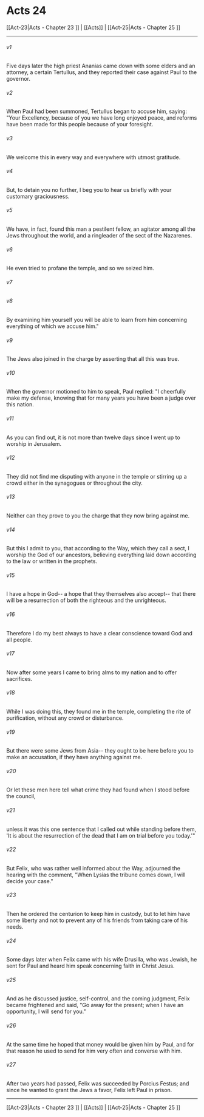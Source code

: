 # Acts 24

[[Act-23|Acts - Chapter 23 ]] | [[Acts]] | [[Act-25|Acts - Chapter 25 ]]
***

###### v1
Five days later the high priest Ananias came down with some elders and an attorney, a certain Tertullus, and they reported their case against Paul to the governor.
###### v2
When Paul had been summoned, Tertullus began to accuse him, saying: "Your Excellency, because of you we have long enjoyed peace, and reforms have been made for this people because of your foresight.
###### v3
We welcome this in every way and everywhere with utmost gratitude.
###### v4
But, to detain you no further, I beg you to hear us briefly with your customary graciousness.
###### v5
We have, in fact, found this man a pestilent fellow, an agitator among all the Jews throughout the world, and a ringleader of the sect of the Nazarenes.
###### v6
He even tried to profane the temple, and so we seized him.
###### v7

###### v8
By examining him yourself you will be able to learn from him concerning everything of which we accuse him."
###### v9
The Jews also joined in the charge by asserting that all this was true.
###### v10
When the governor motioned to him to speak, Paul replied: "I cheerfully make my defense, knowing that for many years you have been a judge over this nation.
###### v11
As you can find out, it is not more than twelve days since I went up to worship in Jerusalem.
###### v12
They did not find me disputing with anyone in the temple or stirring up a crowd either in the synagogues or throughout the city.
###### v13
Neither can they prove to you the charge that they now bring against me.
###### v14
But this I admit to you, that according to the Way, which they call a sect, I worship the God of our ancestors, believing everything laid down according to the law or written in the prophets.
###### v15
I have a hope in God-- a hope that they themselves also accept-- that there will be a resurrection of both the righteous and the unrighteous.
###### v16
Therefore I do my best always to have a clear conscience toward God and all people.
###### v17
Now after some years I came to bring alms to my nation and to offer sacrifices.
###### v18
While I was doing this, they found me in the temple, completing the rite of purification, without any crowd or disturbance.
###### v19
But there were some Jews from Asia-- they ought to be here before you to make an accusation, if they have anything against me.
###### v20
Or let these men here tell what crime they had found when I stood before the council,
###### v21
unless it was this one sentence that I called out while standing before them, 'It is about the resurrection of the dead that I am on trial before you today.'"
###### v22
But Felix, who was rather well informed about the Way, adjourned the hearing with the comment, "When Lysias the tribune comes down, I will decide your case."
###### v23
Then he ordered the centurion to keep him in custody, but to let him have some liberty and not to prevent any of his friends from taking care of his needs.
###### v24
Some days later when Felix came with his wife Drusilla, who was Jewish, he sent for Paul and heard him speak concerning faith in Christ Jesus.
###### v25
And as he discussed justice, self-control, and the coming judgment, Felix became frightened and said, "Go away for the present; when I have an opportunity, I will send for you."
###### v26
At the same time he hoped that money would be given him by Paul, and for that reason he used to send for him very often and converse with him.
###### v27
After two years had passed, Felix was succeeded by Porcius Festus; and since he wanted to grant the Jews a favor, Felix left Paul in prison.

***

[[Act-23|Acts - Chapter 23 ]] | [[Acts]] | [[Act-25|Acts - Chapter 25 ]]
